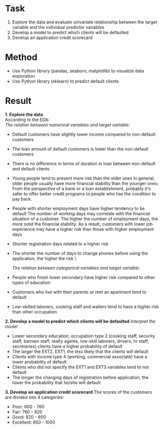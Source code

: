 # Task
1. Explore the data and evaluate univariate relationship between the target variable and the individual predictor variables
2. Develop a model to predict which clients will be defaulted
3. Develop an application credit scorecard

# Method
- Use Python library (pandas, seaborn, matplotlib) to visualize data exploration
- Use Python library (sklearn) to predict default clients

# Result
**1. Explore the data** <br>
According to the EDA: <br>
_The relation between numerical variables and target variable:_
- Default customers have slightly lower income compared to non-default customers
- The loan amount of default customers is lower than the non-default customers
- There is no difference in terms of duration in loan between non-default and default clients  
- Young people tend to present more risk than the older ones
In general, older people usually have more financial stability than the younger ones;
From the perspective of a bank or a loan establishment, probably it's safer to offer better credit programs to people who has the condition to pay back.
- People with shorter employment days have higher tendency to be default
The number of working days may correlate with the financial situation of a customer. The higher the number of employment days, the more solid the financial stability. As a result, customers with lower job experience may have a higher risk than those with higher employment days 
- Shorter registration days related to a higher risk
- The shorter the number of days to change phones before using the application, the higher the risk \\

  _The relation between categorical variables and target variable:_
- People who finish lower secondary have higher risk compared to other types of education
- Customers who live with their parents or rent an apartment tend to default
- Low-skilled laborers, cooking staff and waiters tend to have a higher risk than other occupation

**2. Develop a model to predict which clients will be defaulted**
_Interpret the model_
- Lower secondary education, occupation type 2 (cooking staff, security staff, barmen staff, realty agents, low-skill laborers, drivers, hr staff, secretaries) clients have a higher probability of default
- The larger the EXT2, EXT1, the less likely that the clients will default
- Clients with income type 4 (working, commercial associate) have a lower probability of default
- Clients who did not specify the EXT1 and EXT3 variables tend to not default
- The longer the changing days of registration before application, the lower the probability that he/she will default

**3. Develop an application credit scorecard**
The scores of the customers are divided into 4 categories:
- Poor: 600 - 760
- Fair: 760 - 820
- Good: 820 - 850
- Excellent: 850 - 1000
